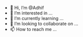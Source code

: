 - 👋 Hi, I’m @Adhif
- 👀 I’m interested in ...
- 🌱 I’m currently learning ...
- 💞️ I’m looking to collaborate on ...
- 📫 How to reach me ...

<!---
Adhif/Adhif is a ✨ special ✨ repository because its `README.md` (this file) appears on your GitHub profile.
You can click the Preview link to take a look at your changes.
--->
